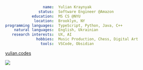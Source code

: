 ```yaml
                 name:  Yulian Kraynyak
               status:  Software Engineer @Amazon
            education:  MS CS @NYU
             location:  Brooklyn, NY
programming languages:  TypeScript, Python, Java, C++
    natural languages:  English, Ukrainian
   research interests:  UX, AI
              hobbies:  Music Production, Chess, Digital Art
                tools:  VSCode, Obsidian
```

[yulian.codes](https://yulian.codes)

<a href="#">
<img src="https://komarev.com/ghpvc/?username=ykray&color=0e1116&style=for-the-badge"/>
</a>
